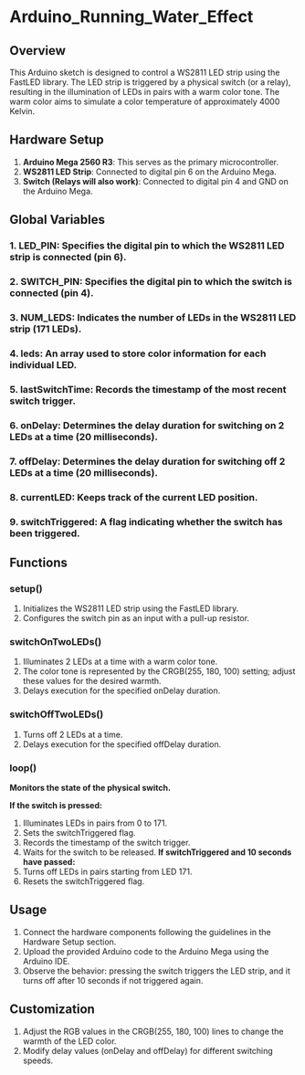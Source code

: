 # Arduino_Running_Water_Effect

## Overview

This Arduino sketch is designed to control a WS2811 LED strip using the FastLED library. The LED strip is triggered by a physical switch (or a relay), resulting in the illumination of LEDs in pairs with a warm color tone. The warm color aims to simulate a color temperature of approximately 4000 Kelvin.

## Hardware Setup

1.	**Arduino Mega 2560 R3**: This serves as the primary microcontroller.
2.	**WS2811 LED Strip**: Connected to digital pin 6 on the Arduino Mega.
3.	**Switch (Relays will also work)**: Connected to digital pin 4 and GND on the Arduino Mega.

## Global Variables

### 1. LED_PIN: Specifies the digital pin to which the WS2811 LED strip is connected (pin 6).
### 2. SWITCH_PIN: Specifies the digital pin to which the switch is connected (pin 4).
### 3. NUM_LEDS: Indicates the number of LEDs in the WS2811 LED strip (171 LEDs).
### 4. leds: An array used to store color information for each individual LED.
### 5. lastSwitchTime: Records the timestamp of the most recent switch trigger.
### 6. onDelay: Determines the delay duration for switching on 2 LEDs at a time (20 milliseconds).
### 7. offDelay: Determines the delay duration for switching off 2 LEDs at a time (20 milliseconds).
### 8. currentLED: Keeps track of the current LED position.
### 9. switchTriggered: A flag indicating whether the switch has been triggered.

## Functions

### setup()
1. Initializes the WS2811 LED strip using the FastLED library.
2. Configures the switch pin as an input with a pull-up resistor.
### switchOnTwoLEDs()
1. Illuminates 2 LEDs at a time with a warm color tone.
2. The color tone is represented by the CRGB(255, 180, 100) setting; adjust these values for the desired warmth.
3. Delays execution for the specified onDelay duration.
### switchOffTwoLEDs()
1. Turns off 2 LEDs at a time.
2. Delays execution for the specified offDelay duration.
### loop()

 **Monitors the state of the physical switch.**
 
**If the switch is pressed:** 
1. Illuminates LEDs in pairs from 0 to 171.
2. Sets the switchTriggered flag.
3. Records the timestamp of the switch trigger.
4. Waits for the switch to be released.
**If switchTriggered and 10 seconds have passed:**
1. Turns off LEDs in pairs starting from LED 171.
2. Resets the switchTriggered flag.

## Usage

1.	Connect the hardware components following the guidelines in the Hardware Setup section.
2.	Upload the provided Arduino code to the Arduino Mega using the Arduino IDE.
3.	Observe the behavior: pressing the switch triggers the LED strip, and it turns off after 10 seconds if not triggered again.

   	
## Customization

1. Adjust the RGB values in the CRGB(255, 180, 100) lines to change the warmth of the LED color.
2. Modify delay values (onDelay and offDelay) for different switching speeds.

